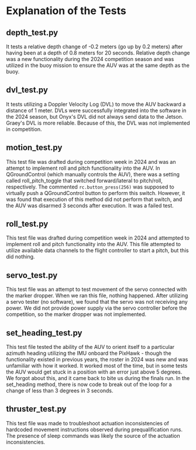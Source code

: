 # Explanation of the Tests

## depth_test.py

It tests a relative depth change of -0.2 meters (go up by 0.2 meters) after having been at a depth of 0.8 meters for 20 seconds. Relative depth change was a new functionality during the 2024 competition season and was utilized in the buoy mission to ensure the AUV was at the same depth as the buoy.

## dvl_test.py

It tests utilizing a Doppler Velocity Log (DVL) to move the AUV backward a distance of 1 meter. DVLs were successfully integrated into the software in the 2024 season, but Onyx's DVL did not always send data to the Jetson. Graey's DVL is more reliable. Because of this, the DVL was not implemented in competition.

## motion_test.py

This test file was drafted during competition week in 2024 and was an attempt to implement roll and pitch functionality into the AUV. In QGroundControl (which manually controls the AUV), there was a setting called roll_pitch_toggle that switched forward/lateral to pitch/roll, respectively. The commented `rc.button_press(256)` was supposed to virtually push a QGroundControl button to perform this switch. However, it was found that execution of this method did not perform that switch, and the AUV was disarmed 3 seconds after execution. It was a failed test.

## roll_test.py

This test file was drafted during competition week in 2024 and attempted to implement roll and pitch functionality into the AUV. This file attempted to utilize available data channels to the flight controller to start a pitch, but this did nothing. 

## servo_test.py

This test file was an attempt to test movement of the servo connected with the marker dropper. When we ran this file, nothing happened. After utilizing a servo tester (no software), we found that the servo was not receiving any power. We did not provide power supply via the servo controller before the competition, so the marker dropper was not implemented. 

## set_heading_test.py

This test file tested the ability of the AUV to orient itself to a particular azimuth heading utilizing the IMU onboard the PixHawk - though the functionality existed in previous years, the roster in 2024 was new and was unfamiliar with how it worked. It worked most of the time, but in some tests the AUV would get stuck in a position with an error just above 5 degrees. We forgot about this, and it came back to bite us during the finals run. In the set_heading method, there is now code to break out of the loop for a change of less than 3 degrees in 3 seconds.

## thruster_test.py

This test file was made to troubleshoot actuation inconsistencies of hardcoded movement instructions observed during prequalification runs. The presence of sleep commands was likely the source of the actuation inconsistencies.